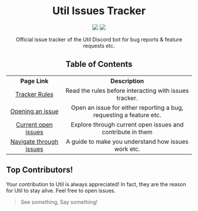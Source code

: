 <div>
  <h1 align='center'>
    Util Issues Tracker
  </h1>
  <p align='center'>
    <img src="https://img.shields.io/github/issues/utildiscord/issues?color=blue&label=Active%20requests&style=for-the-badge">
    <a href="https://dsc.gg/utildiscord">
      <img src="https://img.shields.io/discord/828142145273462814?color=%237289DA&label=Discord%20Server&logo=discord&style=for-the-badge">
    </a>
  </p>
  <p align="center">
    Official issue tracker of the Util Discord bot for bug reports & feature requests etc.
  </p>
  <h2 align='center'>
    Table of Contents
  </h2>
  <p align="center">
    <table align="center">
      <tr align="center">
        <th>Page Link</th>
        <th>Description</th>
      </tr>
      <tr align="center">
        <td>
          <a href="doc/rules.md">
            Tracker Rules
          </a>    
        </td>
        <td>Read the rules before interacting with issues tracker.</td>
      </tr>
      <tr align="center">
        <td>
          <a href="doc/issues_guide.md">
            Opening an issue
          </a>    
        </td>
        <td>Open an issue for either reporting a bug, requesting a feature etc.</td>
      </tr>
      <tr align="center">
        <td>
          <a href="https://github.com/utildiscord/issues/issues">
            Current open issues
          </a>    
        </td>
        <td>Explore through current open issues and contribute in them</td>
      </tr>
      <tr align="center">
        <td>
          <a href="doc/issues_navigate.md">
            Navigate through issues
          </a>    
        </td>
        <td>A guide to make you understand how issues work etc.</td>
      </tr>
    </table>
  </p>
</div>

## Top Contributors!
Your contribution to Util is always appreciated! In fact, they are the reason for Util to stay alive. Feel free to open issues. 
> See something, Say something!
